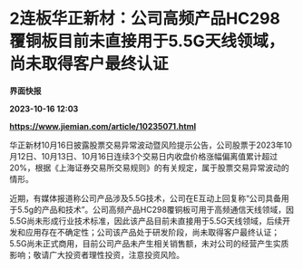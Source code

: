 # 2连板华正新材：公司高频产品HC298覆铜板目前未直接用于5.5G天线领域，尚未取得客户最终认证
**界面快报**

**2023-10-16 12:03**

**https://www.jiemian.com/article/10235071.html**

华正新材10月16日披露股票交易异常波动暨风险提示公告，公司股票于2023年10月12日、10月13日、10月16日连续3个交易日内收盘价格涨幅偏离值累计超过20%，根据《上海证券交易所交易规则》的有关规定，属于股票交易异常波动的情形。

近期，有媒体报道称公司产品涉及5.5G技术，公司在E互动上回复称“公司具备用于5.5g的产品和技术”。公司高频产品HC298覆铜板可用于高频通信天线领域，因5.5G尚未形成行业技术标准，因此该产品目前未直接用于5.5G天线领域，后续开发和应用存在不确定性；公司该产品处于研发阶段，尚未取得客户最终认证；5.5G尚未正式商用，目前公司产品未产生相关销售额，未对公司的经营产生实质影响；敬请广大投资者理性投资，注意投资风险。